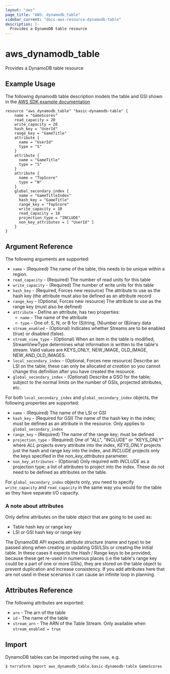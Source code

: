 ```yaml
---
layout: "aws"
page_title: "AWS: dynamodb_table"
sidebar_current: "docs-aws-resource-dynamodb-table"
description: |-
  Provides a DynamoDB table resource
---
```


# aws\_dynamodb\_table

Provides a DynamoDB table resource

## Example Usage

The following dynamodb table description models the table and GSI shown
in the [AWS SDK example documentation](https://docs.aws.amazon.com/amazondynamodb/latest/developerguide/GSI.html)

```
resource "aws_dynamodb_table" "basic-dynamodb-table" {
    name = "GameScores"
    read_capacity = 20
    write_capacity = 20
    hash_key = "UserId"
    range_key = "GameTitle"
    attribute {
      name = "UserId"
      type = "S"
    }
    attribute {
      name = "GameTitle"
      type = "S"
    }
    attribute {
      name = "TopScore"
      type = "N"
    }
    global_secondary_index {
      name = "GameTitleIndex"
      hash_key = "GameTitle"
      range_key = "TopScore"
      write_capacity = 10
      read_capacity = 10
      projection_type = "INCLUDE"
      non_key_attributes = [ "UserId" ]
    }
}
```

## Argument Reference

The following arguments are supported:

* `name` - (Required) The name of the table, this needs to be unique
  within a region.
* `read_capacity` - (Required) The number of read units for this table
* `write_capacity` - (Required) The number of write units for this table
* `hash_key` - (Required, Forces new resource) The attribute to use as the hash key (the
  attribute must also be defined as an attribute record
* `range_key` - (Optional, Forces new resource) The attribute to use as the range key (must
  also be defined)
* `attribute` - Define an attribute, has two properties:
  * `name` - The name of the attribute
  * `type` - One of: S, N, or B for (S)tring, (N)umber or (B)inary data
* `stream_enabled` - (Optional) Indicates whether Streams are to be enabled (true) or disabled (false).
* `stream_view_type` - (Optional) When an item in the table is modified, StreamViewType determines what information is written to the table's stream. Valid values are KEYS_ONLY, NEW_IMAGE, OLD_IMAGE, NEW_AND_OLD_IMAGES.
* `local_secondary_index` - (Optional, Forces new resource) Describe an LSI on the table;
  these can only be allocated *at creation* so you cannot change this
definition after you have created the resource.
* `global_secondary_index` - (Optional) Describe a GSO for the table;
  subject to the normal limits on the number of GSIs, projected
attributes, etc.

For both `local_secondary_index` and `global_secondary_index` objects,
the following properties are supported:

* `name` - (Required) The name of the LSI or GSI
* `hash_key` - (Required for GSI) The name of the hash key in the index; must be
defined as an attribute in the resource. Only applies to
  `global_secondary_index`
* `range_key` - (Required) The name of the range key; must be defined
* `projection_type` - (Required) One of "ALL", "INCLUDE" or "KEYS_ONLY"
   where *ALL* projects every attribute into the index, *KEYS_ONLY*
    projects just the hash and range key into the index, and *INCLUDE*
    projects only the keys specified in the _non_key_attributes_
parameter.
* `non_key_attributes` - (Optional) Only required with *INCLUDE* as a
  projection type; a list of attributes to project into the index. These
do not need to be defined as attributes on the table.

For `global_secondary_index` objects only, you need to specify
`write_capacity` and `read_capacity` in the same way you would for the
table as they have separate I/O capacity.

### A note about attributes

Only define attributes on the table object that are going to be used as:

* Table hash key or range key
* LSI or GSI hash key or range key

The DynamoDB API expects attribute structure (name and type) to be
passed along when creating or updating GSI/LSIs or creating the initial
table. In these cases it expects the Hash / Range keys to be provided;
because these get re-used in numerous places (i.e the table's range key
could be a part of one or more GSIs), they are stored on the table
object to prevent duplication and increase consistency. If you add
attributes here that are not used in these scenarios it can cause an
infinite loop in planning.


## Attributes Reference

The following attributes are exported:

* `arn` - The arn of the table
* `id` - The name of the table
* `stream_arn` - The ARN of the Table Stream. Only available when `stream_enabled = true`


## Import

DynamoDB tables can be imported using the `name`, e.g.

```
$ terraform import aws_dynamodb_table.basic-dynamodb-table GameScores
```
